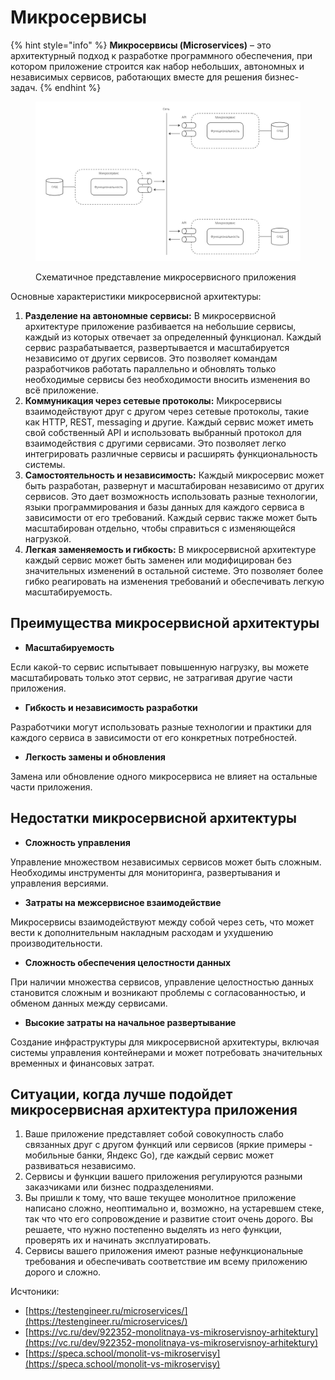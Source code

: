 # Микросервисы

{% hint style="info" %}
**Микросервисы (Microservices)** – это архитектурный подход к разработке программного обеспечения, при котором приложение строится как набор небольших, автономных и независимых сервисов, работающих вместе для решения бизнес-задач.
{% endhint %}

<figure><img src="../../../../.gitbook/assets/system analyst base (4).jpg" alt="" width="563"><figcaption><p>Схематичное представление микросервисного приложения</p></figcaption></figure>

Основные характеристики микросервисной архитектуры:

1. **Разделение на автономные сервисы:** В микросервисной архитектуре приложение разбивается на небольшие сервисы, каждый из которых отвечает за определенный функционал. Каждый сервис разрабатывается, развертывается и масштабируется независимо от других сервисов. Это позволяет командам разработчиков работать параллельно и обновлять только необходимые сервисы без необходимости вносить изменения во всё приложение.
2. **Коммуникация через сетевые протоколы:** Микросервисы взаимодействуют друг с другом через сетевые протоколы, такие как HTTP, REST, messaging и другие. Каждый сервис может иметь свой собственный API и использовать выбранный протокол для взаимодействия с другими сервисами. Это позволяет легко интегрировать различные сервисы и расширять функциональность системы.
3. **Самостоятельность и независимость:** Каждый микросервис может быть разработан, развернут и масштабирован независимо от других сервисов. Это дает возможность использовать разные технологии, языки программирования и базы данных для каждого сервиса в зависимости от его требований. Каждый сервис также может быть масштабирован отдельно, чтобы справиться с изменяющейся нагрузкой.
4. **Легкая заменяемость и гибкость:** В микросервисной архитектуре каждый сервис может быть заменен или модифицирован без значительных изменений в остальной системе. Это позволяет более гибко реагировать на изменения требований и обеспечивать легкую масштабируемость.

## Преимущества микросервисной архитектуры

* **Масштабируемость**

Если какой-то сервис испытывает повышенную нагрузку, вы можете масштабировать только этот сервис, не затрагивая другие части приложения.

* **Гибкость и независимость разработки**

Разработчики могут использовать разные технологии и практики для каждого сервиса в зависимости от его конкретных потребностей.

* **Легкость замены и обновления**

Замена или обновление одного микросервиса не влияет на остальные части приложения.

## Недостатки микросервисной архитектуры

* **Сложность управления**

Управление множеством независимых сервисов может быть сложным. Необходимы инструменты для мониторинга, развертывания и управления версиями.

* **Затраты на межсервисное взаимодействие**

Микросервисы взаимодействуют между собой через сеть, что может вести к дополнительным накладным расходам и ухудшению производительности.

* **Сложность обеспечения целостности данных**

При наличии множества сервисов, управление целостностью данных становится сложным и возникают проблемы с согласованностью, и обменом данных между сервисами.

* **Высокие затраты на начальное развертывание**

Создание инфраструктуры для микросервисной архитектуры, включая системы управления контейнерами и может потребовать значительных временных и финансовых затрат.

## **Ситуации, когда лучше подойдет микросервисная архитектура приложения**

1. Ваше приложение представляет собой совокупность слабо связанных друг с другом функций или сервисов (яркие примеры - мобильные банки, Яндекс Go), где каждый сервис может развиваться независимо.
2. Сервисы и функции вашего приложения регулируются разными заказчиками или бизнес подразделениями.
3. Вы пришли к тому, что ваше текущее монолитное приложение написано сложно, неоптимально и, возможно, на устаревшем стеке, так что что его сопровождение и развитие стоит очень дорого. Вы решаете, что нужно постепенно выделять из него функции, проверять их и начинать эксплуатировать.
4. Сервисы вашего приложения имеют разные нефункциональные требования и обеспечивать соответствие им всему приложению дорого и сложно.







Исчтоники:

* [https://testengineer.ru/microservices/](https://testengineer.ru/microservices/)
* [https://vc.ru/dev/922352-monolitnaya-vs-mikroservisnoy-arhitektury](https://vc.ru/dev/922352-monolitnaya-vs-mikroservisnoy-arhitektury)
* [https://speca.school/monolit-vs-mikroservisy](https://speca.school/monolit-vs-mikroservisy)
